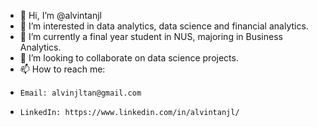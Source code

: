 - 👋 Hi, I’m @alvintanjl
- 👀 I’m interested in data analytics, data science and financial analytics.
- 🌱 I’m currently a final year student in NUS, majoring in Business Analytics.
- 💞️ I’m looking to collaborate on data science projects.
- 📫 How to reach me:
-     Email: alvinjltan@gmail.com
-     LinkedIn: https://www.linkedin.com/in/alvintanjl/
